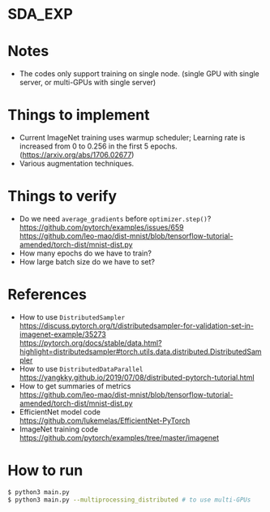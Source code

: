 # SDA_EXP

# Notes

  - The codes only support training on single node. (single GPU with single server, or multi-GPUs with single server)

# Things to implement

  - Current ImageNet training uses warmup scheduler; Learning rate is increased from 0 to
0.256 in the first 5 epochs. (https://arxiv.org/abs/1706.02677)
  - Various augmentation techniques.

# Things to verify

  - Do we need `average_gradients` before `optimizer.step()`? \
   <https://github.com/pytorch/examples/issues/659> \
   <https://github.com/leo-mao/dist-mnist/blob/tensorflow-tutorial-amended/torch-dist/mnist-dist.py>
  - How many epochs do we have to train?
  - How large batch size do we have to set?

# References

  - How to use `DistributedSampler` \
    <https://discuss.pytorch.org/t/distributedsampler-for-validation-set-in-imagenet-example/35273> \
    <https://pytorch.org/docs/stable/data.html?highlight=distributedsampler#torch.utils.data.distributed.DistributedSampler>
  - How to use `DistributedDataParallel` \
    <https://yangkky.github.io/2019/07/08/distributed-pytorch-tutorial.html>
  - How to get summaries of metrics \
    <https://github.com/leo-mao/dist-mnist/blob/tensorflow-tutorial-amended/torch-dist/mnist-dist.py>
  - EfficientNet model code \
    <https://github.com/lukemelas/EfficientNet-PyTorch>
  - ImageNet training code \
    <https://github.com/pytorch/examples/tree/master/imagenet>

# How to run

```sh
$ python3 main.py
$ python3 main.py --multiprocessing_distributed # to use multi-GPUs
```


